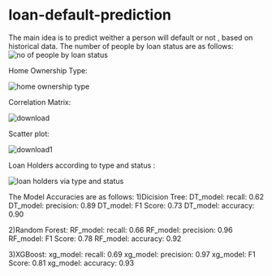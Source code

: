 # loan-default-prediction
The main idea is to predict weither a person will default or not , based on historical data.
The number of people by loan status are as follows:
![no of people by loan status ](https://user-images.githubusercontent.com/113086952/204488090-6434e0ce-f7fa-468d-8c4d-f38a4bf09ab1.png)

Home Ownership Type:

![home ownership type](https://user-images.githubusercontent.com/113086952/204488594-77f92a26-5561-4fd2-922e-4dcd5d76c797.png)


Correlation Matrix:

![download](https://user-images.githubusercontent.com/113086952/204488252-33850be2-c760-4052-a29f-7ca35240eb13.png)

Scatter plot:

![download1](https://user-images.githubusercontent.com/113086952/204488452-a606d619-5c24-43da-98de-6a8ccbf3fb73.png)

Loan Holders according to type and status :

![loan holders via type and status](https://user-images.githubusercontent.com/113086952/204488786-83c8e51a-80b9-4103-9606-0bcce013e510.png)



The Model Accuracies are as follows:
1)Dicision Tree:
DT_model: recall: 0.62
DT_model: precision: 0.89
DT_model: F1 Score: 0.73
DT_model: accuracy: 0.90

2)Random Forest:
RF_model: recall: 0.66
RF_model: precision: 0.96
RF_model: F1 Score: 0.78
RF_model: accuracy: 0.92

3)XGBoost:
xg_model: recall: 0.69
xg_model: precision: 0.97
xg_model: F1 Score: 0.81
xg_model: accuracy: 0.93
